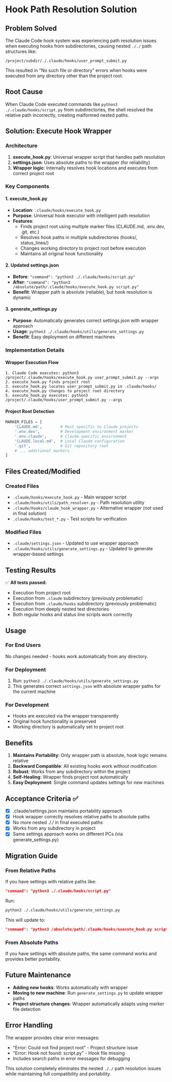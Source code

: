 # Hook Path Resolution Solution

## Problem Solved

The Claude Code hook system was experiencing path resolution issues when executing hooks from subdirectories, causing nested `././` path structures like:
```
/project/subdir/./.claude/hooks/user_prompt_submit.py
```

This resulted in "No such file or directory" errors when hooks were executed from any directory other than the project root.

## Root Cause

When Claude Code executed commands like `python3 ./.claude/hooks/script.py` from subdirectories, the shell resolved the relative path incorrectly, creating malformed nested paths.

## Solution: Execute Hook Wrapper

### Architecture

1. **execute_hook.py**: Universal wrapper script that handles path resolution
2. **settings.json**: Uses absolute paths to the wrapper (for reliability)
3. **Wrapper logic**: Internally resolves hook locations and executes from correct project root

### Key Components

#### 1. execute_hook.py
- **Location**: `.claude/hooks/execute_hook.py`
- **Purpose**: Universal hook executor with intelligent path resolution
- **Features**:
  - Finds project root using multiple marker files (CLAUDE.md, .env.dev, .git, etc.)
  - Resolves hook paths in multiple subdirectories (hooks/, status_lines/)
  - Changes working directory to project root before execution
  - Maintains all original hook functionality

#### 2. Updated settings.json
- **Before**: `"command": "python3 ./.claude/hooks/script.py"`
- **After**: `"command": "python3 /absolute/path/.claude/hooks/execute_hook.py script.py"`
- **Benefit**: Wrapper path is absolute (reliable), but hook resolution is dynamic

#### 3. generate_settings.py
- **Purpose**: Automatically generates correct settings.json with wrapper approach
- **Usage**: `python3 ./.claude/hooks/utils/generate_settings.py`
- **Benefit**: Easy deployment on different machines

### Implementation Details

#### Wrapper Execution Flow
```
1. Claude Code executes: python3 /project/.claude/hooks/execute_hook.py user_prompt_submit.py --args
2. execute_hook.py finds project root
3. execute_hook.py locates user_prompt_submit.py in .claude/hooks/
4. execute_hook.py changes to project root directory
5. execute_hook.py executes: python3 /project/.claude/hooks/user_prompt_submit.py --args
```

#### Project Root Detection
```python
MARKER_FILES = [
    'CLAUDE.md',        # Most specific to Claude projects
    '.env.dev',         # Development environment marker
    '.env.claude',      # Claude-specific environment
    'CLAUDE.local.md',  # Local Claude configuration
    '.git',             # Git repository root
    # ... additional markers
]
```

## Files Created/Modified

### Created Files
- `.claude/hooks/execute_hook.py` - Main wrapper script
- `.claude/hooks/utils/path_resolver.py` - Path resolution utility
- `.claude/hooks/claude_hook_wrapper.py` - Alternative wrapper (not used in final solution)
- `.claude/hooks/test_*.py` - Test scripts for verification

### Modified Files
- `.claude/settings.json` - Updated to use wrapper approach
- `.claude/hooks/utils/generate_settings.py` - Updated to generate wrapper-based settings

## Testing Results

✅ **All tests passed:**
- Execution from project root
- Execution from `.claude` subdirectory (previously problematic)
- Execution from `.claude/hooks` subdirectory (previously problematic)
- Execution from deeply nested test directories
- Both regular hooks and status line scripts work correctly

## Usage

### For End Users
No changes needed - hooks work automatically from any directory.

### For Deployment
1. Run: `python3 ./.claude/hooks/utils/generate_settings.py`
2. This generates correct `settings.json` with absolute wrapper paths for the current machine

### For Development
- Hooks are executed via the wrapper transparently
- Original hook functionality is preserved
- Working directory is automatically set to project root

## Benefits

1. **Maintains Portability**: Only wrapper path is absolute, hook logic remains relative
2. **Backward Compatible**: All existing hooks work without modification
3. **Robust**: Works from any subdirectory within the project
4. **Self-Healing**: Wrapper finds project root automatically
5. **Easy Deployment**: Single command updates settings for new machines

## Acceptance Criteria ✅

- [x] .claude/settings.json maintains portability approach
- [x] Hook wrapper correctly resolves relative paths to absolute paths
- [x] No more nested ././ in final executed paths
- [x] Works from any subdirectory in project
- [x] Same settings approach works on different PCs (via generate_settings.py)

## Migration Guide

### From Relative Paths
If you have settings with relative paths like:
```json
"command": "python3 ./.claude/hooks/script.py"
```

Run:
```bash
python3 ./.claude/hooks/utils/generate_settings.py
```

This will update to:
```json
"command": "python3 /absolute/path/.claude/hooks/execute_hook.py script.py"
```

### From Absolute Paths
If you have settings with absolute paths, the same command works and provides better portability.

## Future Maintenance

- **Adding new hooks**: Works automatically with wrapper
- **Moving to new machine**: Run `generate_settings.py` to update wrapper paths
- **Project structure changes**: Wrapper automatically adapts using marker file detection

## Error Handling

The wrapper provides clear error messages:
- "Error: Could not find project root" - Project structure issue
- "Error: Hook not found: script.py" - Hook file missing
- Includes search paths in error messages for debugging

This solution completely eliminates the nested `././` path resolution issues while maintaining full compatibility and portability.